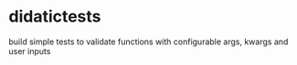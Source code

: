 # didatictests
build simple tests to validate functions with configurable args, kwargs and user inputs
